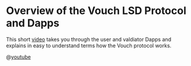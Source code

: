 # Overview of the Vouch LSD Protocol and Dapps 

This short [video](https://youtu.be/vZwRh15oPHM) takes you through the user and valdiator Dapps and explains in easy to understand terms how the Vouch protocol works.

@[youtube](vZwRh15oPHM?si=CUrrTDK83EhszWup&amp;controls=1&amp;start=0&amp;rel=0)

